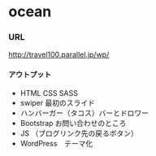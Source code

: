 # ocean
### URL
http://travel100.parallel.jp/wp/

#### アウトプット
- HTML CSS SASS
- swiper 最初のスライド
- ハンバーガー（タコス）バーとドロワー
- Bootstrap お問い合わせのところ
- JS （ブログリンク先の戻るボタン）
- WordPress　テーマ化
